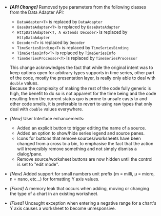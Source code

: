 * ___[API Change]___ Removed type parameters from the following classes from the Data Adapter API:
    * `DataAdapter<T>` is replaced by `DataAdapter`
    * `BaseDataAdapter<T>` is replaced by `BaseDataAdapter`
    * `HttpDataAdapter<T, A extends Decoder>` is replaced by `HttpDataAdapter`
    * `Decoder<T>` is replaced by `Decoder`
    * `TimeSeriesBinding<T>` is replaced by `TimeSeriesBinding`
    * `TimeSeriesInfo<T>` is replaced by `TimeSeriesInfo`
    * `TimeSeriesProcessor<T>` is replaced by `TimeSeriesProcessor`
       
    This change acknowledges the fact that while the original intent was to keep options open for arbitrary types 
    supports in time series, other part of the code, mostly the presentation layer, is really only able to deal with 
    `double` values.  
    Because the complexity of making the rest of the code fully generic is high, the benefit to do so is not apparent 
    for the time being and the code resulting from the current status quo is prone to unsafe casts to and other code 
    smells, it is preferable to revert to using raw types that only deal with `double` values everywhere. 

* _[New]_ User Interface enhancements:
  * Added an explicit button to trigger editing the name of a source. 
  * Added an option to show/hide series legend and source panes.
  * Icons for buttons that remove sources/worksheets have been changed from a cross to a bin, to emphasise the 
  fact that the action will irreversibly remove something and not simply dismiss a dialog/pane.  
  * Remove source/worksheet buttons are now hidden until the control is set to "edit mode".

* _[New]_ Added support for small numbers unit prefix (m = milli, µ = micro, n = nano, etc...) for formatting Y axis 
  values.  
* _[Fixed]_ A memory leak that occurs when adding, moving or changing the type of a chart in an existing worksheet.
* _[Fixed]_ Uncaught exception when entering a negative range for a chart's Y axis causes a worksheet to become 
  unresponsive.